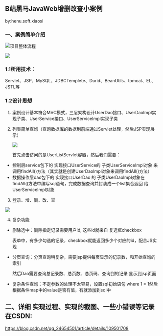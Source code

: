 ## B站黑马JavaWeb增删改查小案例

by:henu.soft.xiaosi

### 一、案例简单介绍



![项目整体流程](C:\Users\司超龙\Desktop\项目整体流程.png)





![](C:\Users\司超龙\Desktop\案例概况.png)

### 1.1所用技术：

Servlet、JSP、MySQL、JDBCTemplete、Durid、BeanUtils、tomcat、EL、JSTL等

###  

### 1.2设计思想



1. 案例设计基本符合MVC模式，三层架构设计UserDao接口、UserDaoImpl实现子类、UserService接口、UserServiceImpl实现子类

2. 列表简单查询（查询数据库的数据到前端通过Servlet处理，然后JSP实现展示）

   

   ![](C:\Users\司超龙\Desktop\简单查询功能目录.png)

   

   

   首先点击访问的是UserListServlet容器，然后我们需要：

- 控制层service包下的 实现接口UserService的 子类UserServiceImpl对象 来调用findAll()方法（其实就是创建UserDaoImpl对象来调用findAll()方法）
- 数据操作层dao包下的 实现接口UserDao 的 子类UserDaoImpl对象在findAll()方法中编写sql语句，完成数据查询并封装成一个list集合返回 给 UserServiceImpl对象

3. 登录、增、删、改、查

![](C:\Users\司超龙\Desktop\目录.png)





4. 复杂功能

- 删除选中：删除指定记录需要用户id, 这些id就来自 复选框checkbox

  表单中，有多少勾选的记录，checkbox就能返回多少个对应的id，配合JS实现

- 分页查询：分页查询稍复杂，需要jsp提供每页显示的记录数，和开始查询的索引

  然后Dao需要查询总记录数、总页数、总页码、查询到的记录 显示到jsp页面

- 复杂条件查询：不定参数的处理不太容易，设置sql初始语句 where 1 = 1然后根据条件map中的value是否有值，有就添加到sql中

## 二、详细 实现过程、实现的截图、一些小错误等记录在CSDN:



https://blog.csdn.net/qq_24654501/article/details/109501708







